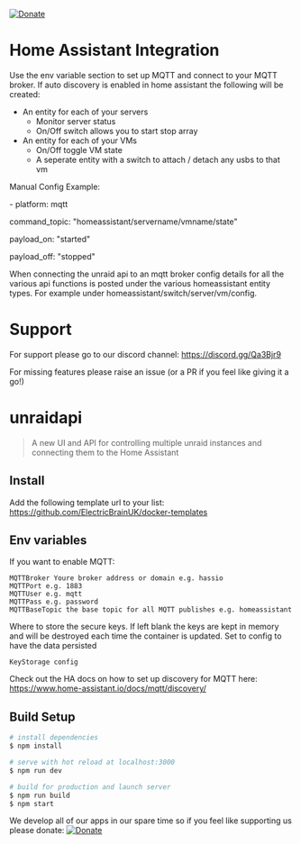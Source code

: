 [![Donate](https://img.shields.io/badge/Donate-PayPal-green.svg)](https://www.paypal.com/cgi-bin/webscr?cmd=_s-xclick&hosted_button_id=9EC6MMLG7KLNA&source=url)
# Home Assistant Integration
Use the env variable section to set up MQTT and connect to your MQTT broker. If auto discovery is enabled in home assistant the following will be created:
- An entity for each of your servers 
    - Monitor server status
    - On/Off switch allows you to start stop array
- An entity for each of your VMs
    - On/Off toggle VM state
    - A seperate entity with a switch to attach / detach any usbs to that vm

Manual Config Example:

\- platform: mqtt

  command_topic: "homeassistant/servername/vmname/state"
  
  payload_on: "started"
 
  payload_off: "stopped"

When connecting the unraid api to an mqtt broker config details for all the various api functions is posted under the various homeassistant entity types. For example under homeassistant/switch/server/vm/config.

# Support
For support please go to our discord channel: https://discord.gg/Qa3Bjr9

For missing features please raise an issue (or a PR if you feel like giving it a go!)
# unraidapi

> A new UI and API for controlling multiple unraid instances and connecting them to the Home Assistant

## Install

Add the following template url to your list: 
https://github.com/ElectricBrainUK/docker-templates

## Env variables
If you want to enable MQTT:

```
MQTTBroker Youre broker address or domain e.g. hassio 
MQTTPort e.g. 1883 
MQTTUser e.g. mqtt 
MQTTPass e.g. password
MQTTBaseTopic the base topic for all MQTT publishes e.g. homeassistant

``` 
Where to store the secure keys. If left blank the keys are kept in memory and will be destroyed each time the container is updated.
Set to config to have the data persisted
```
KeyStorage config
```

Check out the HA docs on how to set up discovery for MQTT here:
https://www.home-assistant.io/docs/mqtt/discovery/

## Build Setup

``` bash
# install dependencies
$ npm install

# serve with hot reload at localhost:3000
$ npm run dev

# build for production and launch server
$ npm run build
$ npm start
```

We develop all of our apps in our spare time so if you feel like supporting us please donate:
[![Donate](https://img.shields.io/badge/Donate-PayPal-green.svg)](https://www.paypal.com/cgi-bin/webscr?cmd=_s-xclick&hosted_button_id=9EC6MMLG7KLNA&source=url)
